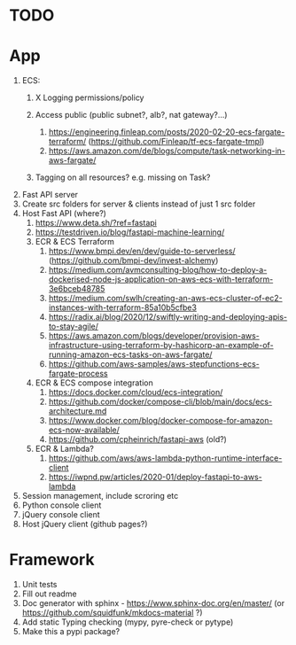 # TODO

# App
1) ECS:
    1) X Logging permissions/policy
    1) Access public (public subnet?, alb?, nat gateway?...)
        1) https://engineering.finleap.com/posts/2020-02-20-ecs-fargate-terraform/ (https://github.com/Finleap/tf-ecs-fargate-tmpl)
        1) https://aws.amazon.com/de/blogs/compute/task-networking-in-aws-fargate/
        
    1) Tagging on all resources? e.g. missing on Task?
1) Fast API server
1) Create src folders for server & clients instead of just 1 src folder
1) Host Fast API (where?)
    1) https://www.deta.sh/?ref=fastapi
    1) https://testdriven.io/blog/fastapi-machine-learning/
    1) ECR & ECS Terraform
        1) https://www.bmpi.dev/en/dev/guide-to-serverless/ (https://github.com/bmpi-dev/invest-alchemy)
        1) https://medium.com/avmconsulting-blog/how-to-deploy-a-dockerised-node-js-application-on-aws-ecs-with-terraform-3e6bceb48785
        1) https://medium.com/swlh/creating-an-aws-ecs-cluster-of-ec2-instances-with-terraform-85a10b5cfbe3
        1) https://radix.ai/blog/2020/12/swiftly-writing-and-deploying-apis-to-stay-agile/
        1) https://aws.amazon.com/blogs/developer/provision-aws-infrastructure-using-terraform-by-hashicorp-an-example-of-running-amazon-ecs-tasks-on-aws-fargate/
        1) https://github.com/aws-samples/aws-stepfunctions-ecs-fargate-process
    1) ECR & ECS compose integration
        1) https://docs.docker.com/cloud/ecs-integration/
        1) https://github.com/docker/compose-cli/blob/main/docs/ecs-architecture.md
        1) https://www.docker.com/blog/docker-compose-for-amazon-ecs-now-available/
        1) https://github.com/cpheinrich/fastapi-aws (old?)
    1) ECR & Lambda? 
        1) https://github.com/aws/aws-lambda-python-runtime-interface-client
        1) https://iwpnd.pw/articles/2020-01/deploy-fastapi-to-aws-lambda
1) Session management, include scroring etc
1) Python console client
1) jQuery console client
1) Host jQuery client (github pages?)



# Framework

1) Unit tests
1) Fill out readme
1) Doc generator with sphinx - https://www.sphinx-doc.org/en/master/ (or https://github.com/squidfunk/mkdocs-material ?)
1) Add static Typing checking (mypy, pyre-check or pytype)
1) Make this a pypi package?
